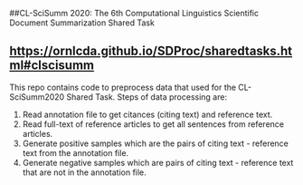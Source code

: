 
##CL-SciSumm 2020: The 6th Computational Linguistics Scientific Document Summarization Shared Task
## https://ornlcda.github.io/SDProc/sharedtasks.html#clscisumm

This repo contains code to preprocess data that used for the CL-SciSumm2020 Shared Task. Steps of data processing are:
1. Read annotation file to get citances (citing text) and reference text. 
2. Read full-text of reference articles to get all sentences from reference articles.
3. Generate positive samples which are the pairs of citing text - reference text from the annotation file. 
4. Generate negative samples which are pairs of citing text - reference text that are not in the annotation file.
